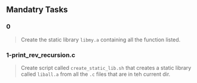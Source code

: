 ## Mandatry Tasks
### 0
> Create the static library `libmy.a` containing all the function listed.

### 1-print_rev_recursion.c
> Create script called `create_static_lib.sh` that creates a static library called `liball.a` from all the `.c` files that are in teh current dir.
